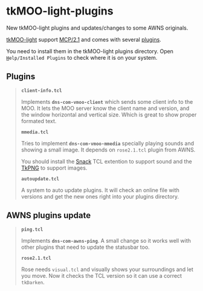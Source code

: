 tkMOO-light-plugins
===================

New tkMOO-light plugins and updates/changes to some AWNS originals.

[tkMOO-light](http://www.awns.com/tkMOO-light)  support
[MCP/2.1](http://www.moo.mud.org/mcp2/) and comes with several
[plugins](http://www.awns.com/tkMOO-light/plugins/).

You need to install them in the tkMOO-light plugins directory.
Open <u>`H`</u>`elp/Installed Plugins` to check where it is on your system.

Plugins
---

> **`client-info.tcl`**
> 
> Implements **`dns-com-vmoo-client`** which sends some client info to the MOO.
> It lets the MOO server know the client name and version, and the window
> horizontal and vertical size. Which is great to show proper formated text.
> 
> **`mmedia.tcl`**
> 
> Tries to implement **`dns-com-vmoo-mmedia`** specially playing sounds and
> showing a small image. It depends on `rose2.1.tcl` plugin from AWNS.
> 
> You should install the [Snack](http://www.speech.kth.se/snack/download.html)
> TCL extention to support sound and the
> [TkPNG](http://www.muonics.com/FreeStuff/TkPNG/) to support images.
>
> **`autoupdate.tcl`**
>
> A system to auto update plugins. It will check an online file with versions
> and get the new ones right into your plugins directory.

AWNS plugins update
-------------------

> **`ping.tcl`**
> 
> Implements **`dns-com-awns-ping`**. A small change so it works well with
> other plugins that need to update the statusbar too.
> 
> **`rose2.1.tcl`**
> 
> Rose needs `visual.tcl` and visually shows your surroundings and let you move.
> Now it checks the TCL version so it can use a correct `tkDarken`.

